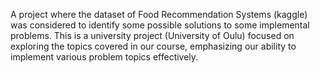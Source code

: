 A project where the dataset of Food Recommendation Systems (kaggle) was considered to identify some possible solutions to some implemental problems. This is a university project (University of Oulu) focused on exploring the topics covered in our course, emphasizing our ability to implement various problem topics effectively.
